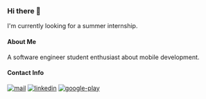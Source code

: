 ### Hi there 👋
I'm currently looking for a summer internship.

#### About Me
A software engineer student enthusiast about mobile development.

#### Contact Info
[![mail](https://img.icons8.com/color/48/000000/gmail.png)](mailto:rami.majdoub1@gmail.com)
[![linkedin](https://img.icons8.com/color/48/000000/linkedin.png)](https://www.linkedin.com/in/rami-majdoub)
[![google-play](https://img.icons8.com/color/48/000000/google-play.png)](https://play.google.com/store/apps/dev?id=5062021615357372146)

<!--
**Rami-Majdoub/Rami-Majdoub** is a ✨ _special_ ✨ repository because its `README.md` (this file) appears on your GitHub profile.

Here are some ideas to get you started:

- 🔭 I’m currently working on ...
- 🌱 I’m currently learning ...
- 👯 I’m looking to collaborate on ...
- 🤔 I’m looking for help with ...
- 💬 Ask me about ...
- 📫 How to reach me: ...
- 😄 Pronouns: ...
- ⚡ Fun fact: ...
-->
